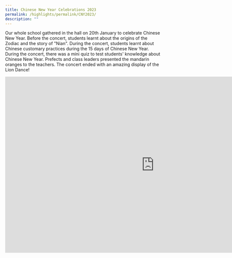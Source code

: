 ```yaml
---
title: Chinese New Year Celebrations 2023
permalink: /highlights/permalink/CNY2023/
description: ""
---
```

Our whole school gathered in the hall on 20th January to celebrate Chinese New Year. Before the concert, students learnt about the origins of the Zodiac and the story of "Nian".&nbsp;During the concert, students learnt about Chinese customary practices during the 15 days of Chinese New Year. During the concert, there was a mini quiz to test students' knowledge about Chinese New Year. Prefects and class leaders presented the mandarin oranges to the teachers. The concert ended with an amazing display of the Lion Dance!

<iframe allowfullscreen="true" height="569" width="960" frameborder="0" src="https://docs.google.com/presentation/d/e/2PACX-1vR1c1-2YTLvJGBvdSH5AonsNKzHPP6zbwMdPSJlpU0Ksw0FzSBJnbRjmm4zp-Zw9Gez1wNNp4kDH-W7/embed?start=true&amp;loop=true&amp;delayms=3000"></iframe>